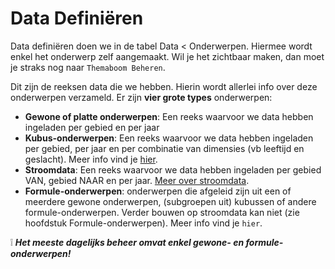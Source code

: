 # Data Definiëren

Data definiëren doen we in de tabel Data < Onderwerpen. Hiermee wordt enkel het onderwerp zelf aangemaakt. Wil je het zichtbaar maken, dan moet je straks nog naar `Themaboom Beheren`.

Dit zijn de reeksen data die we hebben. Hierin wordt allerlei info over deze onderwerpen verzameld. Er zijn **vier grote types** onderwerpen:

- **Gewone of platte onderwerpen**: Een reeks waarvoor we data hebben ingeladen per gebied en per jaar
- **Kubus-onderwerpen**: Een reeks waarvoor we data hebben ingeladen per gebied, per jaar en per combinatie van dimensies (vb leeftijd en geslacht). Meer info vind je [hier](https://github.com/provinciesincijfers/JiveDocumentation/tree/master/02.%20Data%20defini%C3%ABren/kubussen).
- **Stroomdata**: Een reeks waarvoor we data hebben ingeladen per gebied VAN, gebied NAAR en per jaar. [Meer over stroomdata](https://github.com/provinciesincijfers/JiveDocumentation/blob/master/02.%20Data%20defini%C3%ABren/stroomdata.md).
- **Formule-onderwerpen**: onderwerpen die afgeleid zijn uit een of meerdere gewone onderwerpen, (subgroepen uit) kubussen of andere formule-onderwerpen. Verder bouwen op stroomdata kan niet (zie hoofdstuk Formule-onderwerpen). Meer info vind je `hier`.

❕ ***Het meeste dagelijks beheer omvat enkel gewone- en formule-onderwerpen!***
